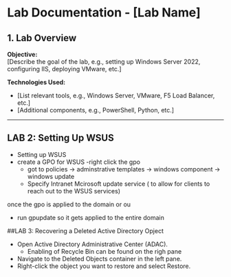 # Lab Documentation - [Lab Name]

## **1. Lab Overview**
**Objective:**  
[Describe the goal of the lab, e.g., setting up Windows Server 2022, configuring IIS, deploying VMware, etc.]

**Technologies Used:**  
- [List relevant tools, e.g., Windows Server, VMware, F5 Load Balancer, etc.]
- [Additional components, e.g., PowerShell, Python, etc.]

---

## LAB 2: Setting Up WSUS
- Setting up WSUS
- create a GPO for WSUS
  -right click the gpo
  - got to policies -> adminstrative templates -> windows component -> windows update 
  - Specify Intranet Mcirosoft update service ( to allow for clients to reach out to the WSUS services)
 
 once the gpo is applied to the domain or ou
 - run gpupdate so it gets applied to the entire domain


##LAB 3: Recovering a Deleted Active Directory Opject 
- Open Active Directory Administrative Center (ADAC).
  - Enabling of Recycle Bin can be found on the righ pane 
- Navigate to the Deleted Objects container in the left pane.
- Right-click the object you want to restore and select Restore.
